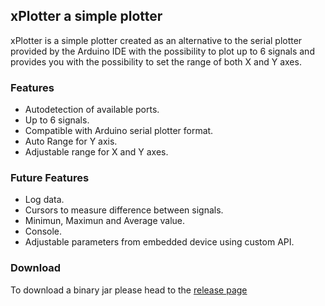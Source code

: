 ## xPlotter a simple plotter

xPlotter is a simple plotter created as an alternative to the serial plotter provided by the Arduino IDE with the possibility to plot up to 6 signals and provides you with the possibility to set the range of both X and Y axes.

### Features

- Autodetection of available ports.
- Up to 6 signals.
- Compatible with Arduino serial plotter format.
- Auto Range for Y axis.
- Adjustable range for X and Y axes.


### Future Features
- Log data.
- Cursors to measure difference between signals.
- Minimun, Maximun and Average value.
- Console.
- Adjustable parameters from embedded device using custom API.

### Download
To download a binary jar please head to the [release page](https://github.com/Twistx77/xPlotter/releases/tag/0.1) 




